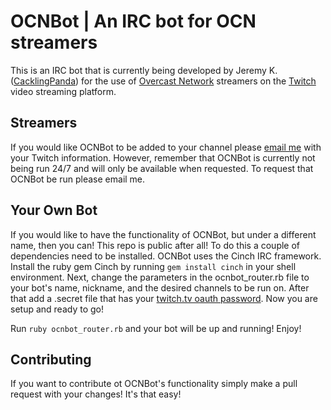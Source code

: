 # OCNBot | An IRC bot for OCN streamers

This is an IRC bot that is currently being developed by Jeremy K. ([CacklingPanda](https://oc.tc/cacklingpanda)) for the use of [Overcast Network](http://oc.tc) streamers on the [Twitch](http://twitch.tv) video streaming platform.

## Streamers

If you would like OCNBot to be added to your channel please [email me](mailto:cacklingpanda@gmail.com) with your Twitch information. However, remember that OCNBot is currently not being run 24/7 and will only be available when requested. To request that OCNBot be run please email me. 

## Your Own Bot

If you would like to have the functionality of OCNBot, but under a different name, then you can! This repo is public after all! To do this a couple of dependencies need to be installed. OCNBot uses the Cinch IRC framework. Install the ruby gem Cinch by running `gem install cinch` in your shell environment. Next, change the parameters in the ocnbot_router.rb file to your bot's name, nickname, and the desired channels to be run on. After that add a .secret file that has your [twitch.tv oauth password](http://www.twitchapps.com/tmi/). Now you are setup and ready to go!

Run `ruby ocnbot_router.rb` and your bot will be up and running! Enjoy!

## Contributing

If you want to contribute ot OCNBot's functionality simply make a pull request with your changes! It's that easy! 

